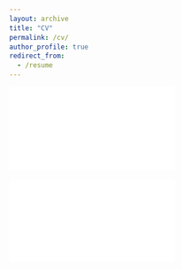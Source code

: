 ```yaml
---
layout: archive
title: "CV"
permalink: /cv/
author_profile: true
redirect_from:
  - /resume
---
```


![Here is my CV.](/files/Linda_Lu_CV.pdf)

<embed src=/files/Linda_Lu_CV.pdf>
